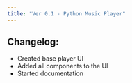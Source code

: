 ```yaml
---
title: "Ver 0.1 - Python Music Player"
---
```


## Changelog:
- Created base player UI
- Added all components to the UI
- Started documentation